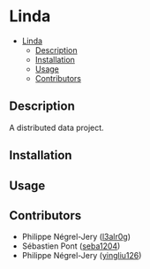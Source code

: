 # Linda

- [Linda](#linda)
  - [Description](#description)
  - [Installation](#installation)
  - [Usage](#usage)
  - [Contributors](#contributors)

## Description

A distributed data project.

## Installation

## Usage

## Contributors

- Philippe Négrel-Jery ([l3alr0g](https://github.com/l3alr0g))
- Sébastien Pont ([seba1204](https://github.com/seba1204))
- Philippe Négrel-Jery ([yingliu126](https://github.com/yingliu126))